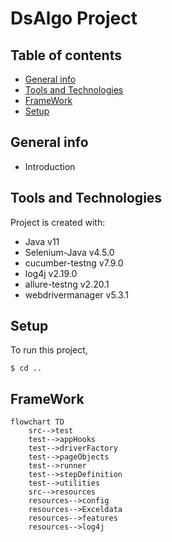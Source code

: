 
# DsAlgo Project

## Table of contents
* [General info](#general-info)
* [Tools and Technologies](#tools-and-technologies)
* [FrameWork](#framework)
* [Setup](#setup)


## General info
* Introduction

## Tools and Technologies
Project is created with:
* Java v11
* Selenium-Java v4.5.0
* cucumber-testng v7.9.0
* log4j v2.19.0
* allure-testng v2.20.1
* webdrivermanager v5.3.1

## Setup
To run this project, 

```
$ cd ..
```

## FrameWork
```mermaid
flowchart TD
    src-->test
    test-->appHooks
    test-->driverFactory
    test-->pageObjects
    test-->runner
    test-->stepDefinition
    test-->utilities
    src-->resources
    resources-->config
    resources-->Exceldata
    resources-->features
    resources-->log4j
```
